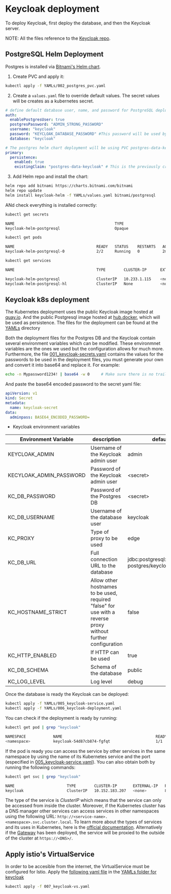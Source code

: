 # Keycloak deployment

To deploy Keycloak, first deploy the database, and then the Keycloak server.

NOTE: All the files reference to the [Keycloak repo](https://github.com/Gravitate-Health/keycloak).

## PostgreSQL Helm Deployment

Postgres is installed via [Bitnami's Helm chart](https://github.com/bitnami/charts/tree/main/bitnami/postgresql/).

1. Create PVC and apply it:

```bash
kubectl apply -f YAMLs/002_postgres_pvc.yaml
```


2. Create a `values.yaml` file to override default values. The secret values will be creates as a kubernetes secret.

```yaml
# define default database user, name, and password for PostgreSQL deployment
auth:
  enablePostgresUser: true
  postgresPassword: "ADMIN_STRONG_PASSWORD"
  username: "keycloak"
  password: "KEYCLOAK_DATABASE_PASSWORD" #This password will be used by keycloak
  database: "keycloak"

# The postgres helm chart deployment will be using PVC postgres-data-keycloak
primary:
  persistence:
    enabled: true
    existingClaim: "postgres-data-keycloak" # This is the previously created PVC
```

3. Add Helm repo and install the chart:
```bash
helm repo add bitnami https://charts.bitnami.com/bitnami
helm repo update
helm install keycloak-helm -f YAMLs/values.yaml bitnami/postgresql
```

ANd check everything is installed correctly:

```bash
kubectl get secrets
```
```bash
NAME                                            TYPE                             DATA   AGE
keycloak-helm-postgresql                        Opaque                           2      1m25s
```

```bash
kubectl get pods
```
```bash
NAME                                    READY   STATUS    RESTARTS   AGE
keycloak-helm-postgresql-0              2/2     Running   0          2m
```

```bash
kubectl get services
```
```bash
NAME                                    TYPE        CLUSTER-IP      EXTERNAL-IP   PORT(S)             AGE

keycloak-helm-postgresql                ClusterIP   10.233.1.115    <none>        5432/TCP            2m43s
keycloak-helm-postgresql-hl             ClusterIP   None            <none>        5432/TCP            2m43s
```

## Keycloak k8s deployment

The Kubernetes deployment uses the public Keycloak image hosted at [quay.io](https://quay.io/repository/keycloak/keycloak). And the public Postgresql image hosted at [hub.docker](https://hub.docker.com/_/postgres), which will be used as persistence. The files for the deployment can be found at the [YAMLs](https://github.com/Gravitate-Health/keycloak/tree/main/YAMLs) directory

Both the deployment files for the Postgres DB and the Keycloak contain several environment variables which can be modified. These environmnet variables are the ones we used but the configuration allows for much more. Furthermore, the file [001_keycloak-secrets.yaml](YAMLs/001_keycloak-secrets.yaml) contains the values for the passwords to be used in the deployment files, you must generate your own and convert it into base64 and replace it. For example:

```bash
echo -n Mypassword1234! | base64 -w 0     # Make sure there is no trailing "\n", it will fail
```

And paste the base64 encoded password to the secret yaml file:

```yaml
apiVersion: v1
kind: Secret
metadata:
  name: keycloak-secret
data:
  adminpass: BASE64_ENCODED_PASSWORD=

```

- Keycloak environment variables

| Environment Variable    | description                                                                                                   | default                                      |
|-------------------------|---------------------------------------------------------------------------------------------------------------|----------------------------------------------|
| KEYCLOAK_ADMIN          | Username of the Keycloak admin user                                                                           | admin                                        |
| KECYLOAK_ADMIN_PASSWORD | Password of the Keycloak admin user                                                                           | \<secret>                                    |
| KC_DB_PASSWORD          | Password of the Postgres DB                                                                                   | \<secret>                                    |
| KC_DB_USERNAME          | Username of the database user                                                                                 | keycloak                                     |
| KC_PROXY                | Type of proxy to be used                                                                                      | edge                                         |
| KC_DB_URL               | Full connection URL to the database                                                                           | jdbc:postgresql://keycloak-postgres/keycloak |
| KC_HOSTNAME_STRICT      | Allow other hostnames to be used, required "false" for use with a reverse proxy without further configuration | false                                        |
| KC_HTTP_ENABLED         | If HTTP can be used                                                                                           | true                                         |
| KC_DB_SCHEMA            | Schema of the database                                                                                        | public                                       |
| KC_LOG_LEVEL            | Log level                                                                                                     | debug                                        |


Once the database is ready the Keycloak can be deployed:

```bash
kubectl apply -f YAMLs/005_keycloak-service.yaml
kubectl apply -f YAMLs/006_keycloak-deployment.yaml
```

You can check if the deployment is ready by running:

```bash
kubectl get pod | grep "keycloak"
```
```bash
NAMESPACE            NAME                                         READY   STATUS    RESTARTS        AGE
<namespace>          keycloak-54d87cb874-fgfqt                    1/1     Running   0               12d
```

If the pod is ready you can access the service by other services in the same namespace by using the name of its Kubernetes service and the port (especified in [005_keycloak-service.yaml](https://github.com/Gravitate-Health/keycloak/tree/main/YAMLs)). You can also obtain both by running the following commands:

```bash
kubectl get svc | grep "keycloak"
```
```bash
NAME                       TYPE        CLUSTER-IP       EXTERNAL-IP   PORT(S)             AGE
keycloak                   ClusterIP   10.152.183.207   <none>        8080/TCP            48d
```

The type of the service is _ClusterIP_ which means that the service can only be accessed from inside the cluster. Moreover, if the Kubernetes cluster has a DNS manager other services can access services in other namespaces using the following URL: ```http://<service-name>.<namespace>.svc.cluster.local```. To learn more about the types of services and its uses in Kubernetes, here is the [official documentation](https://kubernetes.io/docs/concepts/services-networking/). Alternatively if the [Gateway](https://github.com/Gravitate-Health/Gateway) has been deployed, the service will be proxied to the outside of the cluster at `https://<DNS>/`.

## Apply istio's VirtualService

In order to be accesible from the internet, the VirtualService must be configured for Istio. Apply the [following yaml file](https://github.com/Gravitate-Health/keycloak/blob/main/YAMLs/007_keycloak-vs.yaml) in the [YAMLs folder for keycloak](https://github.com/Gravitate-Health/keycloak/tree/main/YAMLs)

```bash
kubectl apply -f 007_keycloak-vs.yaml
```